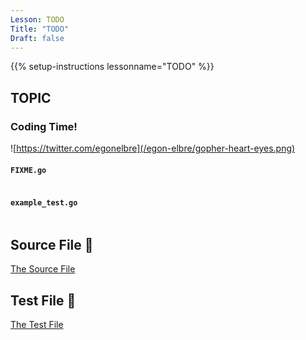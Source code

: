 ```yaml
---
Lesson: TODO
Title: "TODO"
Draft: false
---
```


{{% setup-instructions lessonname="TODO" %}}

## TOPIC

### Coding Time!

![https://twitter.com/egonelbre](/egon-elbre/gopher-heart-eyes.png)

#### `FIXME.go`

```go
```

#### `example_test.go`

```go
```

## Source File 📄

[The Source File]()

## Test File 📝

[The Test File]()

